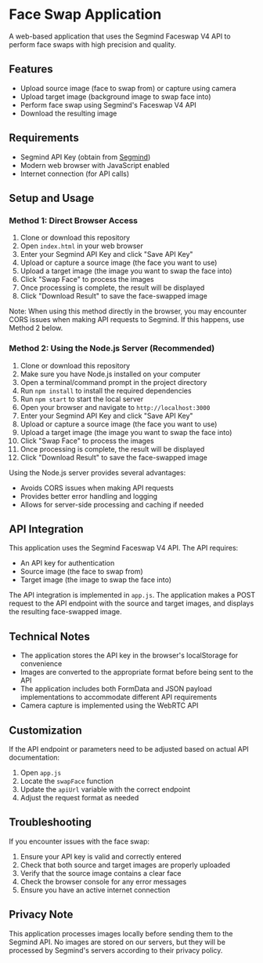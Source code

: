 # Face Swap Application

A web-based application that uses the Segmind Faceswap V4 API to perform face swaps with high precision and quality.

## Features

- Upload source image (face to swap from) or capture using camera
- Upload target image (background image to swap face into)
- Perform face swap using Segmind's Faceswap V4 API
- Download the resulting image

## Requirements

- Segmind API Key (obtain from [Segmind](https://www.segmind.com/models/faceswap-v4/api))
- Modern web browser with JavaScript enabled
- Internet connection (for API calls)

## Setup and Usage

### Method 1: Direct Browser Access
1. Clone or download this repository
2. Open `index.html` in your web browser
3. Enter your Segmind API Key and click "Save API Key"
4. Upload or capture a source image (the face you want to use)
5. Upload a target image (the image you want to swap the face into)
6. Click "Swap Face" to process the images
7. Once processing is complete, the result will be displayed
8. Click "Download Result" to save the face-swapped image

Note: When using this method directly in the browser, you may encounter CORS issues when making API requests to Segmind. If this happens, use Method 2 below.

### Method 2: Using the Node.js Server (Recommended)
1. Clone or download this repository
2. Make sure you have Node.js installed on your computer
3. Open a terminal/command prompt in the project directory
4. Run `npm install` to install the required dependencies
5. Run `npm start` to start the local server
6. Open your browser and navigate to `http://localhost:3000`
7. Enter your Segmind API Key and click "Save API Key"
8. Upload or capture a source image (the face you want to use)
9. Upload a target image (the image you want to swap the face into)
10. Click "Swap Face" to process the images
11. Once processing is complete, the result will be displayed
12. Click "Download Result" to save the face-swapped image

Using the Node.js server provides several advantages:
- Avoids CORS issues when making API requests
- Provides better error handling and logging
- Allows for server-side processing and caching if needed

## API Integration

This application uses the Segmind Faceswap V4 API. The API requires:

- An API key for authentication
- Source image (the face to swap from)
- Target image (the image to swap the face into)

The API integration is implemented in `app.js`. The application makes a POST request to the API endpoint with the source and target images, and displays the resulting face-swapped image.

## Technical Notes

- The application stores the API key in the browser's localStorage for convenience
- Images are converted to the appropriate format before being sent to the API
- The application includes both FormData and JSON payload implementations to accommodate different API requirements
- Camera capture is implemented using the WebRTC API

## Customization

If the API endpoint or parameters need to be adjusted based on actual API documentation:

1. Open `app.js`
2. Locate the `swapFace` function
3. Update the `apiUrl` variable with the correct endpoint
4. Adjust the request format as needed

## Troubleshooting

If you encounter issues with the face swap:

1. Ensure your API key is valid and correctly entered
2. Check that both source and target images are properly uploaded
3. Verify that the source image contains a clear face
4. Check the browser console for any error messages
5. Ensure you have an active internet connection

## Privacy Note

This application processes images locally before sending them to the Segmind API. No images are stored on our servers, but they will be processed by Segmind's servers according to their privacy policy.